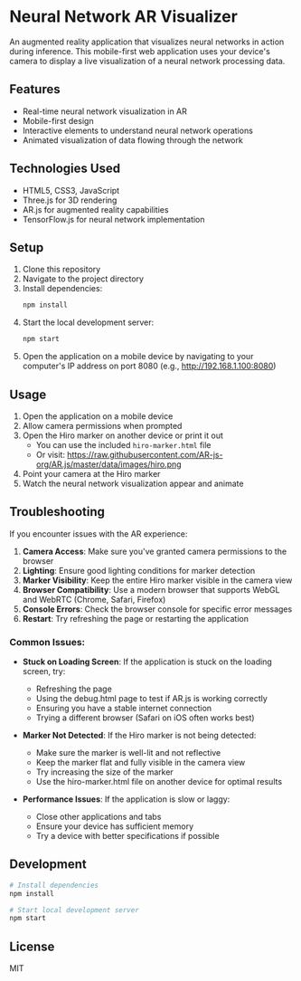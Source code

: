 # Neural Network AR Visualizer

An augmented reality application that visualizes neural networks in action during inference. This mobile-first web application uses your device's camera to display a live visualization of a neural network processing data.

## Features

- Real-time neural network visualization in AR
- Mobile-first design
- Interactive elements to understand neural network operations
- Animated visualization of data flowing through the network

## Technologies Used

- HTML5, CSS3, JavaScript
- Three.js for 3D rendering
- AR.js for augmented reality capabilities
- TensorFlow.js for neural network implementation

## Setup

1. Clone this repository
2. Navigate to the project directory
3. Install dependencies:
   ```bash
   npm install
   ```
4. Start the local development server:
   ```bash
   npm start
   ```
5. Open the application on a mobile device by navigating to your computer's IP address on port 8080 (e.g., http://192.168.1.100:8080)

## Usage

1. Open the application on a mobile device
2. Allow camera permissions when prompted
3. Open the Hiro marker on another device or print it out
   - You can use the included `hiro-marker.html` file
   - Or visit: https://raw.githubusercontent.com/AR-js-org/AR.js/master/data/images/hiro.png
4. Point your camera at the Hiro marker
5. Watch the neural network visualization appear and animate

## Troubleshooting

If you encounter issues with the AR experience:

1. **Camera Access**: Make sure you've granted camera permissions to the browser
2. **Lighting**: Ensure good lighting conditions for marker detection
3. **Marker Visibility**: Keep the entire Hiro marker visible in the camera view
4. **Browser Compatibility**: Use a modern browser that supports WebGL and WebRTC (Chrome, Safari, Firefox)
5. **Console Errors**: Check the browser console for specific error messages
6. **Restart**: Try refreshing the page or restarting the application

### Common Issues:

- **Stuck on Loading Screen**: If the application is stuck on the loading screen, try:
  - Refreshing the page
  - Using the debug.html page to test if AR.js is working correctly
  - Ensuring you have a stable internet connection
  - Trying a different browser (Safari on iOS often works best)

- **Marker Not Detected**: If the Hiro marker is not being detected:
  - Make sure the marker is well-lit and not reflective
  - Keep the marker flat and fully visible in the camera view
  - Try increasing the size of the marker
  - Use the hiro-marker.html file on another device for optimal results

- **Performance Issues**: If the application is slow or laggy:
  - Close other applications and tabs
  - Ensure your device has sufficient memory
  - Try a device with better specifications if possible

## Development

```bash
# Install dependencies
npm install

# Start local development server
npm start
```

## License

MIT 